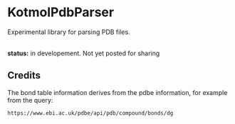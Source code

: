 KotmolPdbParser
==========

Experimental library for parsing PDB files.

<br><b>status:</b> in developement.  Not yet posted for sharing

Credits
-------
The bond table information derives from the pdbe information, 
for example from the query:

    https://www.ebi.ac.uk/pdbe/api/pdb/compound/bonds/dg
    
 